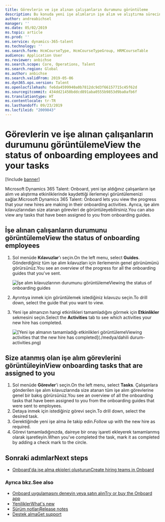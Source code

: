 ```yaml
---
title: Görevlerin ve işe alınan çalışanların durumunu görüntüleme
description: Bu konuda yeni işe alımların işe alım ve alıştırma sürecinde nerede olduklarını izlemek için Microsoft Dynamics 365 Talent - Onboard uygulamasının nasıl kullanılacağı açıklanmaktadır.
author: andreabichsel
manager: ''
ms.date: 05/02/2019
ms.topic: article
ms.prod: ''
ms.service: dynamics-365-talent
ms.technology: ''
ms.search.form: HcmCourseType, HcmCourseTypeGroup, HRMCourseTable
audience: Application User
ms.reviewer: anbichse
ms.search.scope: Core, Operations, Talent
ms.search.region: Global
ms.author: anbichse
ms.search.validFrom: 2019-05-06
ms.dyn365.ops.version: Talent
ms.openlocfilehash: fe6da4599940a0b7812dc9d3f66157715c45f62d
ms.sourcegitcommit: 434dd21450bddcd891aba0555b9853d9ba0afb6f
ms.translationtype: HT
ms.contentlocale: tr-TR
ms.lasthandoff: 09/23/2019
ms.locfileid: "2009843"
---
```

# <a name="view-the-status-of-onboarding-employees-and-your-tasks"></a><span data-ttu-id="6c552-103">Görevlerin ve işe alınan çalışanların durumunu görüntüleme</span><span class="sxs-lookup"><span data-stu-id="6c552-103">View the status of onboarding employees and your tasks</span></span>

[!include [banner](includes/banner.md)]

<span data-ttu-id="6c552-104">Microsoft Dynamics 365 Talent: Onboard, yeni işe aldığınız çalışanların işe alım ve alıştırma etkinliklerinde kaydettiği ilerlemeyi görüntülemenizi sağlar.</span><span class="sxs-lookup"><span data-stu-id="6c552-104">Microsoft Dynamics 365 Talent: Onboard lets you view the progress that your new hires are making in their onboarding activities.</span></span> <span data-ttu-id="6c552-105">Ayrıca, işe alım kılavuzlarından size atanan görevleri de görüntüleyebilirsiniz.</span><span class="sxs-lookup"><span data-stu-id="6c552-105">You can also view any tasks that have been assigned to you from onboarding guides.</span></span>

## <a name="view-the-status-of-onboarding-employees"></a><span data-ttu-id="6c552-106">İşe alınan çalışanların durumunu görüntüleme</span><span class="sxs-lookup"><span data-stu-id="6c552-106">View the status of onboarding employees</span></span>

1. <span data-ttu-id="6c552-107">Sol menüde **Kılavuzlar**'ı seçin.</span><span class="sxs-lookup"><span data-stu-id="6c552-107">On the left menu, select **Guides**.</span></span> <span data-ttu-id="6c552-108">Gönderdiğiniz tüm işe alım kılavuzları için ilerlemenin genel görünümünü görürsünüz.</span><span class="sxs-lookup"><span data-stu-id="6c552-108">You see an overview of the progress for all the onboarding guides that you've sent.</span></span>

    ![[<span data-ttu-id="6c552-109">İşe alım kılavuzlarının durumunu görüntüleme</span><span class="sxs-lookup"><span data-stu-id="6c552-109">Viewing the status of onboarding guides</span></span>](./media/onboard-guide-status.png)](./media/onboard-guide-status.png)

2. <span data-ttu-id="6c552-110">Ayrıntıya inmek için görüntülemek istediğiniz kılavuzu seçin.</span><span class="sxs-lookup"><span data-stu-id="6c552-110">To drill down, select the guide that you want to view.</span></span>
3. <span data-ttu-id="6c552-111">Yeni işe almanızın hangi etkinlikleri tamamladığını görmek için **Etkinlikler** sekmesini seçin.</span><span class="sxs-lookup"><span data-stu-id="6c552-111">Select the **Activities** tab to see which activities your new hire has completed.</span></span>

    ![[<span data-ttu-id="6c552-112">Yeni işe almanın tamamladığı etkinlikleri görüntüleme</span><span class="sxs-lookup"><span data-stu-id="6c552-112">Viewing activities that the new hire has completed</span></span>](./medya/dahili durum-activities.png)](./media/onboard-status-activities.png)

## <a name="view-onboarding-tasks-that-are-assigned-to-you"></a><span data-ttu-id="6c552-113">Size atanmış olan işe alım görevlerini görüntüleyin</span><span class="sxs-lookup"><span data-stu-id="6c552-113">View onboarding tasks that are assigned to you</span></span>

1. <span data-ttu-id="6c552-114">Sol menüde **Görevler**'i seçin.</span><span class="sxs-lookup"><span data-stu-id="6c552-114">On the left menu, select **Tasks**.</span></span> <span data-ttu-id="6c552-115">Çalışanlara gönderilen işe alım kılavuzlarında size atanan tüm işe alım görevlerine genel bir bakış görürsünüz.</span><span class="sxs-lookup"><span data-stu-id="6c552-115">You see an overview of all the onboarding tasks that have been assigned to you from the onboarding guides that were sent to employees.</span></span>
2. <span data-ttu-id="6c552-116">Detaya inmek için istediğiniz görevi seçin.</span><span class="sxs-lookup"><span data-stu-id="6c552-116">To drill down, select the desired task.</span></span>
3. <span data-ttu-id="6c552-117">Gerektiğinde yeni işe alma ile takip edin.</span><span class="sxs-lookup"><span data-stu-id="6c552-117">Follow up with the new hire as required.</span></span>
4. <span data-ttu-id="6c552-118">Görevi tamamladığınızda, daireye bir onay işareti ekleyerek tamamlanmış olarak işaretleyin.</span><span class="sxs-lookup"><span data-stu-id="6c552-118">When you've completed the task, mark it as completed by adding a check mark to the circle.</span></span>

## <a name="next-steps"></a><span data-ttu-id="6c552-119">Sonraki adımlar</span><span class="sxs-lookup"><span data-stu-id="6c552-119">Next steps</span></span>

- [<span data-ttu-id="6c552-120">Onboard'da işe alma ekipleri oluşturun</span><span class="sxs-lookup"><span data-stu-id="6c552-120">Create hiring teams in Onboard</span></span>](./onboard-create-team.md)

### <a name="see-also"></a><span data-ttu-id="6c552-121">Ayrıca bkz.</span><span class="sxs-lookup"><span data-stu-id="6c552-121">See also</span></span>

- [<span data-ttu-id="6c552-122">Onboard uygulamasını deneyin veya satın alın</span><span class="sxs-lookup"><span data-stu-id="6c552-122">Try or buy the Onboard app</span></span>](https://dynamics.microsoft.com/talent/onboard/)
- [<span data-ttu-id="6c552-123">Yenilikler</span><span class="sxs-lookup"><span data-stu-id="6c552-123">What's new</span></span>](./whats-new.md)
- [<span data-ttu-id="6c552-124">Sürüm notları</span><span class="sxs-lookup"><span data-stu-id="6c552-124">Release notes</span></span>](https://docs.microsoft.com/business-applications-release-notes/index)
- [<span data-ttu-id="6c552-125">Destek alma</span><span class="sxs-lookup"><span data-stu-id="6c552-125">Get support</span></span>](./talent-support.md)
